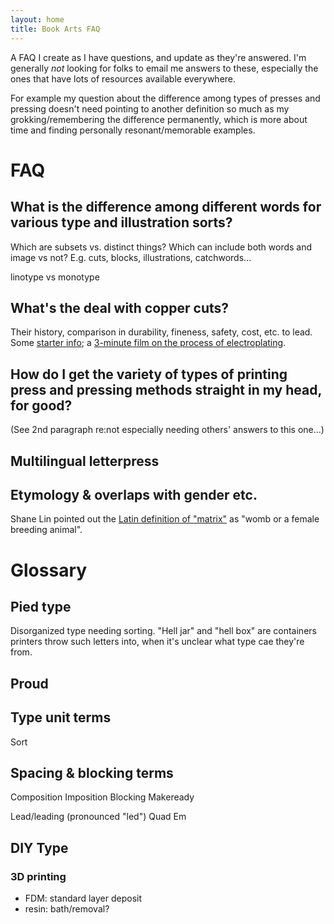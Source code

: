 ```yaml
---
layout: home
title: Book Arts FAQ
---
```

A FAQ I create as I have questions, and update as they're answered. I'm generally *not* looking for folks to email me answers to these, especially the ones that have lots of resources available everywhere. 

For example my question about the difference among types of presses and pressing doesn't need pointing to another definition so much as my grokking/remembering the difference permanently, which is more about time and finding personally resonant/memorable examples.

# FAQ
## What is the difference among different words for various type and illustration sorts?
Which are subsets vs. distinct things? Which can include both words and image vs not? E.g. cuts, blocks, illustrations, catchwords...

linotype vs monotype

## What's the deal with copper cuts?
Their history, comparison in durability, fineness, safety, cost, etc. to lead. Some [starter info](https://www.briarpress.org/56323); a [3-minute film on the process of electroplating](https://www.youtube.com/watch?v=PCTqGEPjh6g&feature=youtu.be).

## How do I get the variety of types of printing press and pressing methods straight in my head, for good?
(See 2nd paragraph re:not especially needing others' answers to this one...)

## Multilingual letterpress

## Etymology & overlaps with gender etc.
Shane Lin pointed out the [Latin definition of "matrix"](https://en.wikipedia.org/wiki/Matrix_(printing)) as "womb or a female breeding animal".

# Glossary

## Pied type
Disorganized type needing sorting. "Hell jar" and "hell box" are containers printers throw such letters into, when it's unclear what type cae they're from.

## Proud

## Type unit terms
Sort

## Spacing & blocking terms
Composition
Imposition
Blocking
Makeready

Lead/leading (pronounced "led")
Quad
Em

## DIY Type
### 3D printing
- FDM: standard layer deposit
- resin: bath/removal?